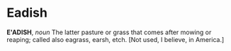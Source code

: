 # Eadish

**E'ADISH**, _noun_ The latter pasture or grass that comes after mowing or reaping; called also eagrass, earsh, etch. \[Not used, I believe, in America.\]